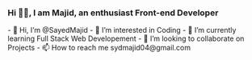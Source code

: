 <h3>Hi 🙋‍♂️, I am Majid, an enthusiast Front-end Developer</h3>
- 👋 Hi, I’m @SayedMajid
- 👀 I’m interested in Coding
- 🌱 I’m currently learning Full Stack Web Developement
- 💞️ I’m looking to collaborate on Projects
- 📫 How to reach me sydmajid04@gmail.com


